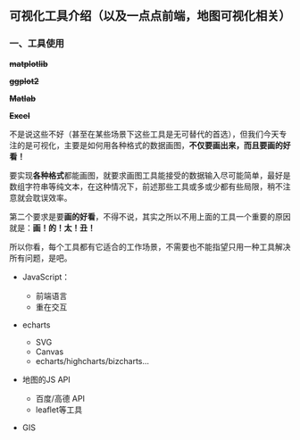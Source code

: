 ## 可视化工具介绍（以及一点点前端，地图可视化相关）

### 一、工具使用

**~~matplotlib~~**

**~~ggplot2~~**

**~~Matlab~~**

**~~Excel~~**

不是说这些不好（甚至在某些场景下这些工具是无可替代的首选），但我们今天专注的是可视化，主要是如何用各种格式的数据画图，**不仅要画出来，而且要画的好看！** 

要实现**各种格式**都能画图，就要求画图工具能接受的数据输入尽可能简单，最好是数组字符串等纯文本，在这种情况下，前述那些工具或多或少都有些局限，稍不注意就会耽误效率。

第二个要求是要**画的好看**，不得不说，其实之所以不用上面的工具一个重要的原因就是：**画！的！太！丑！**

所以你看，每个工具都有它适合的工作场景，不需要也不能指望只用一种工具解决所有问题，是吧。

- JavaScript：
  - 前端语言
  - 重在交互

- echarts
  - SVG
  - Canvas
  - echarts/highcharts/bizcharts...

- 地图的JS API
  - 百度/高德 API
  - leaflet等工具

- GIS
